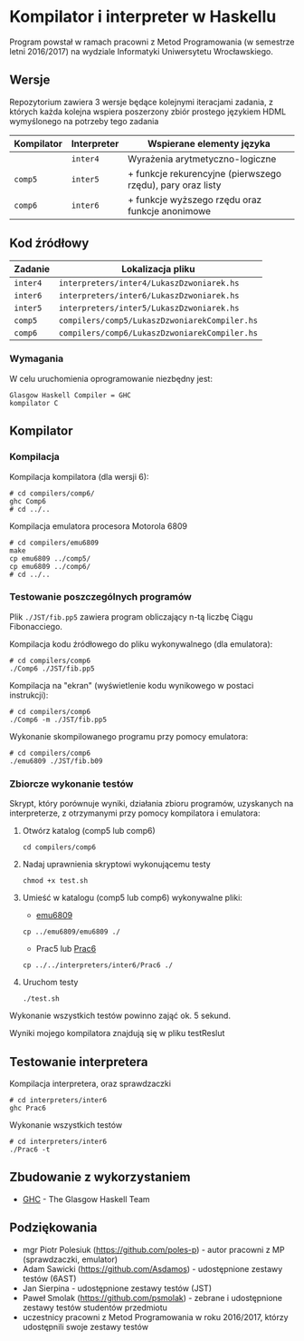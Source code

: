 # Kompilator i interpreter w Haskellu

Program powstał w ramach pracowni z Metod Programowania (w semestrze letni 2016/2017) na wydziale Informatyki Uniwersytetu Wrocławskiego.


## Wersje

Repozytorium zawiera 3 wersje będące kolejnymi iteracjami zadania, z których każda kolejna wspiera poszerzony zbiór prostego językiem HDML wymyślonego na potrzeby tego zadania

| Kompilator | Interpreter | Wspierane elementy języka |
| --- | --- | --- |
|  | `inter4` | Wyrażenia arytmetyczno-logiczne |
| `comp5` | `inter5` | + funkcje rekurencyjne (pierwszego rzędu), pary oraz listy |
| `comp6` | `inter6` | + funkcje wyższego rzędu oraz funkcje anonimowe |


## Kod źródłowy

| Zadanie | Lokalizacja pliku |
| --- | --- |
| `inter4` | `interpreters/inter4/LukaszDzwoniarek.hs` |
| `inter6` | `interpreters/inter6/LukaszDzwoniarek.hs` |
| `inter5` | `interpreters/inter5/LukaszDzwoniarek.hs` |
| `comp5` | `compilers/comp5/LukaszDzwoniarekCompiler.hs` |
| `comp6` | `compilers/comp6/LukaszDzwoniarekCompiler.hs` |


### Wymagania

W celu uruchomienia oprogramowanie niezbędny jest:

```
Glasgow Haskell Compiler = GHC
kompilator C
```


## Kompilator


### Kompilacja

Kompilacja kompilatora (dla wersji 6):

```
# cd compilers/comp6/
ghc Comp6
# cd ../..
```

<a name="emu6809">
Kompilacja emulatora procesora Motorola 6809

```
# cd compilers/emu6809
make
cp emu6809 ../comp5/
cp emu6809 ../comp6/
# cd ../..
```
</a>


### Testowanie poszczególnych programów

Plik `./JST/fib.pp5` zawiera program obliczający n-tą liczbę Ciągu Fibonacciego.

Kompilacja kodu źródłowego do pliku wykonywalnego (dla emulatora):

```
# cd compilers/comp6
./Comp6 ./JST/fib.pp5
```

Kompilacja na "ekran" (wyświetlenie kodu wynikowego w postaci instrukcji):

```
# cd compilers/comp6
./Comp6 -m ./JST/fib.pp5
```

Wykonanie skompilowanego programu przy pomocy emulatora:

```
# cd compilers/comp6
./emu6809 ./JST/fib.b09
```


### Zbiorcze wykonanie testów

Skrypt, który porównuje wyniki, działania zbioru programów, uzyskanych na interpreterze, z otrzymanymi przy pomocy kompilatora i emulatora:

1. Otwórz katalog (comp5 lub comp6)

   ```
   cd compilers/comp6
   ```

2. Nadaj uprawnienia skryptowi wykonującemu testy

   ```
   chmod +x test.sh
   ```

3. Umieść w katalogu (comp5 lub comp6) wykonywalne pliki:

   - [emu6809](#emu6809)
   ```
   cp ../emu6809/emu6809 ./
   ```

   - Prac5 lub [Prac6](#Prac6)
   ```
   cp ../../interpreters/inter6/Prac6 ./
   ```

4. Uruchom testy

   ```
   ./test.sh
   ```

Wykonanie wszystkich testów powinno zająć ok. 5 sekund.

Wyniki mojego kompilatora znajdują się w pliku testReslut


## Testowanie interpretera

<a name="Prac6">
Kompilacja interpretera, oraz sprawdzaczki

```
# cd interpreters/inter6
ghc Prac6
```
</a>

Wykonanie wszystkich testów

```
# cd interpreters/inter6
./Prac6 -t
```


## Zbudowanie z wykorzystaniem

* [GHC](https://www.haskell.org/ghc/) - The Glasgow Haskell Team


## Podziękowania

* mgr Piotr Polesiuk (https://github.com/poles-p) - autor pracowni z MP (sprawdzaczki, emulator)
* Adam Sawicki (https://github.com/Asdamos) - udostępnione zestawy testów (6AST)
* Jan Sierpina - udostępnione zestawy testów (JST)
* Paweł Smolak (https://github.com/psmolak) - zebrane i udostępnione zestawy testów studentów przedmiotu
* uczestnicy pracowni z Metod Programowania w roku 2016/2017, którzy udostępnili swoje zestawy testów
